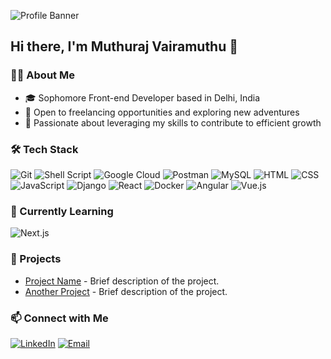 ![Profile Banner](path/to/your/banner.jpg)

## Hi there, I'm Muthuraj Vairamuthu 👋

### 🧑‍💻 About Me
- 🎓 Sophomore Front-end Developer based in Delhi, India
- 💼 Open to freelancing opportunities and exploring new adventures
- 🚀 Passionate about leveraging my skills to contribute to efficient growth

### 🛠️ Tech Stack
![Git](https://img.shields.io/badge/-Git-F05032?logo=git&logoColor=white)
![Shell Script](https://img.shields.io/badge/-Shell_Script-4EAA25?logo=gnu-bash&logoColor=white)
![Google Cloud](https://img.shields.io/badge/-Google_Cloud-4285F4?logo=google-cloud&logoColor=white)
![Postman](https://img.shields.io/badge/-Postman-FF6C37?logo=postman&logoColor=white)
![MySQL](https://img.shields.io/badge/-MySQL-4479A1?logo=mysql&logoColor=white)
![HTML](https://img.shields.io/badge/-HTML-E34F26?logo=html5&logoColor=white)
![CSS](https://img.shields.io/badge/-CSS-1572B6?logo=css3&logoColor=white)
![JavaScript](https://img.shields.io/badge/-JavaScript-F7DF1E?logo=javascript&logoColor=black)
![Django](https://img.shields.io/badge/-Django-092E20?logo=django&logoColor=white)
![React](https://img.shields.io/badge/-React-61DAFB?logo=react&logoColor=black)
![Docker](https://img.shields.io/badge/-Docker-2496ED?logo=docker&logoColor=white)
![Angular](https://img.shields.io/badge/-Angular-DD0031?logo=angular&logoColor=white)
![Vue.js](https://img.shields.io/badge/-Vue.js-4FC08D?logo=vue.js&logoColor=white)



### 🌱 Currently Learning
![Next.js](https://img.shields.io/badge/-Next.js-000000?logo=next.js&logoColor=white)


### 🚀 Projects
- [Project Name](https://github.com/yourusername/project-repo) - Brief description of the project.
- [Another Project](https://github.com/yourusername/another-repo) - Brief description of the project.

### 📫 Connect with Me
[![LinkedIn](https://img.shields.io/badge/-LinkedIn-0077B5?logo=linkedin&logoColor=white)](https://www.linkedin.com/in/muthuraj-vairamuthu-748600258/)
[![Email](https://img.shields.io/badge/-Email-D14836?logo=gmail&logoColor=white)](mailto:muthuraj22307@iiitd.ac.in)
